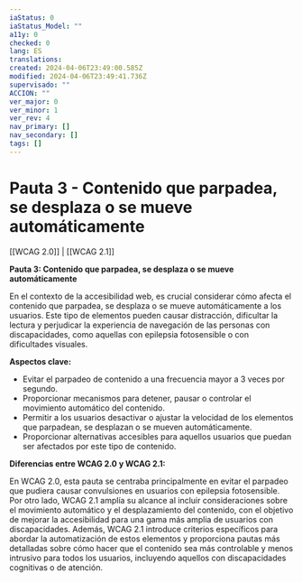 ```yaml
---
iaStatus: 0
iaStatus_Model: ""
a11y: 0
checked: 0
lang: ES
translations: 
created: 2024-04-06T23:49:00.585Z
modified: 2024-04-06T23:49:41.736Z
supervisado: ""
ACCION: ""
ver_major: 0
ver_minor: 1
ver_rev: 4
nav_primary: []
nav_secondary: []
tags: []
---
```

# Pauta 3 - Contenido que parpadea, se desplaza o se mueve automáticamente

[[WCAG 2.0]] | [[WCAG 2.1]]

**Pauta 3: Contenido que parpadea, se desplaza o se mueve automáticamente**

En el contexto de la accesibilidad web, es crucial considerar cómo afecta el contenido que parpadea, se desplaza o se mueve automáticamente a los usuarios. Este tipo de elementos pueden causar distracción, dificultar la lectura y perjudicar la experiencia de navegación de las personas con discapacidades, como aquellas con epilepsia fotosensible o con dificultades visuales.

**Aspectos clave:**

- Evitar el parpadeo de contenido a una frecuencia mayor a 3 veces por segundo.
- Proporcionar mecanismos para detener, pausar o controlar el movimiento automático del contenido.
- Permitir a los usuarios desactivar o ajustar la velocidad de los elementos que parpadean, se desplazan o se mueven automáticamente.
- Proporcionar alternativas accesibles para aquellos usuarios que puedan ser afectados por este tipo de contenido.

**Diferencias entre WCAG 2.0 y WCAG 2.1:**

En WCAG 2.0, esta pauta se centraba principalmente en evitar el parpadeo que pudiera causar convulsiones en usuarios con epilepsia fotosensible. Por otro lado, WCAG 2.1 amplía su alcance al incluir consideraciones sobre el movimiento automático y el desplazamiento del contenido, con el objetivo de mejorar la accesibilidad para una gama más amplia de usuarios con discapacidades. Además, WCAG 2.1 introduce criterios específicos para abordar la automatización de estos elementos y proporciona pautas más detalladas sobre cómo hacer que el contenido sea más controlable y menos intrusivo para todos los usuarios, incluyendo aquellos con discapacidades cognitivas o de atención.
